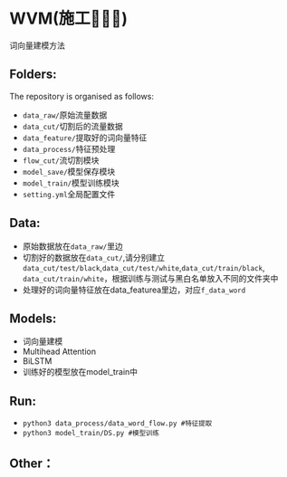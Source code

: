 # WVM(施工👷‍♀️👷)
词向量建模方法
## Folders:
The repository is organised as follows:
* `data_raw/`原始流量数据
* `data_cut/`切割后的流量数据
* `data_feature/`提取好的词向量特征
* `data_process/`特征预处理
* `flow_cut/`流切割模块
* `model_save/`模型保存模块
* `model_train/`模型训练模块
* `setting.yml`全局配置文件
## Data:
* 原始数据放在`data_raw/`里边
* 切割好的数据放在`data_cut/`,请分别建立`data_cut/test/black`,`data_cut/test/white`,`data_cut/train/black`, `data_cut/train/white`，根据训练与测试与黑白名单放入不同的文件夹中
* 处理好的词向量特征放在data_featurea里边，对应`f_data_word`
## Models:
* 词向量建模
* Multihead Attention
* BiLSTM
* 训练好的模型放在model_train中
## Run:
* `python3 data_process/data_word_flow.py #特征提取`
* `python3 model_train/DS.py #模型训练`
## Other：

